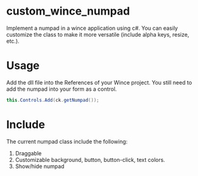 # custom_wince_numpad
Implement a numpad in a wince application using c#. You can easily customize the class to make it more versatile (include alpha keys, resize, etc.).

# Usage
Add the dll file into the References of your Wince project. You still need to add the numpad into your form as a control.

```c#
this.Controls.Add(ck.getNumpad());
```

# Include
The current numpad class include the following:  
1. Draggable  
2. Customizable background, button, button-click, text colors.  
3. Show/hide numpad
